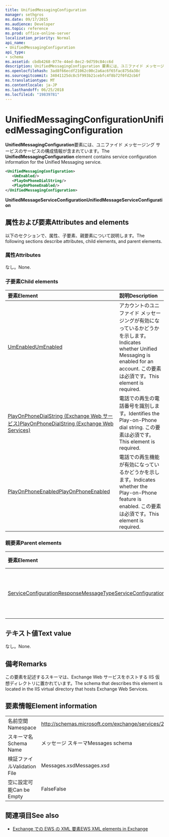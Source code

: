 ```yaml
---
title: UnifiedMessagingConfiguration
manager: sethgros
ms.date: 09/17/2015
ms.audience: Developer
ms.topic: reference
ms.prod: office-online-server
localization_priority: Normal
api_name:
- UnifiedMessagingConfiguration
api_type:
- schema
ms.assetid: cbdb4268-077e-44ed-8ec2-9d759c84cc6d
description: UnifiedMessagingConfiguration 要素には、ユニファイド メッセージング サービスのサービスの構成情報が含まれています。
ms.openlocfilehash: 3ad8f66ecdf21062c00c2a6ac6f65fac875da38c
ms.sourcegitcommit: 34041125dc8c5f993b21cebfc4f8b72f0fd2cb6f
ms.translationtype: MT
ms.contentlocale: ja-JP
ms.lasthandoff: 06/25/2018
ms.locfileid: "19839781"
---
```

# <a name="unifiedmessagingconfiguration"></a><span data-ttu-id="2fef9-103">UnifiedMessagingConfiguration</span><span class="sxs-lookup"><span data-stu-id="2fef9-103">UnifiedMessagingConfiguration</span></span>

<span data-ttu-id="2fef9-104">**UnifiedMessagingConfiguration**要素には、ユニファイド メッセージング サービスのサービスの構成情報が含まれています。</span><span class="sxs-lookup"><span data-stu-id="2fef9-104">The **UnifiedMessagingConfiguration** element contains service configuration information for the Unified Messaging service.</span></span> 
  
```XML
<UnifiedMessagingConfiguration>
   <UmEnabled/>
   <PlayOnPhoneDialString/>
   <PlayOnPhoneEnabled/>
</UnifiedMessagingConfiguration>
```

 <span data-ttu-id="2fef9-105">**UnifiedMessageServiceConfiguration**</span><span class="sxs-lookup"><span data-stu-id="2fef9-105">**UnifiedMessageServiceConfiguration**</span></span>
## <a name="attributes-and-elements"></a><span data-ttu-id="2fef9-106">属性および要素</span><span class="sxs-lookup"><span data-stu-id="2fef9-106">Attributes and elements</span></span>

<span data-ttu-id="2fef9-107">以下のセクションで、属性、子要素、親要素について説明します。</span><span class="sxs-lookup"><span data-stu-id="2fef9-107">The following sections describe attributes, child elements, and parent elements.</span></span>
  
### <a name="attributes"></a><span data-ttu-id="2fef9-108">属性</span><span class="sxs-lookup"><span data-stu-id="2fef9-108">Attributes</span></span>

<span data-ttu-id="2fef9-109">なし。</span><span class="sxs-lookup"><span data-stu-id="2fef9-109">None.</span></span>
  
### <a name="child-elements"></a><span data-ttu-id="2fef9-110">子要素</span><span class="sxs-lookup"><span data-stu-id="2fef9-110">Child elements</span></span>

|<span data-ttu-id="2fef9-111">**要素**</span><span class="sxs-lookup"><span data-stu-id="2fef9-111">**Element**</span></span>|<span data-ttu-id="2fef9-112">**説明**</span><span class="sxs-lookup"><span data-stu-id="2fef9-112">**Description**</span></span>|
|:-----|:-----|
|[<span data-ttu-id="2fef9-113">UmEnabled</span><span class="sxs-lookup"><span data-stu-id="2fef9-113">UmEnabled</span></span>](umenabled.md) <br/> |<span data-ttu-id="2fef9-114">アカウントのユニファイド メッセージングが有効になっているかどうかを示します。</span><span class="sxs-lookup"><span data-stu-id="2fef9-114">Indicates whether Unified Messaging is enabled for an account.</span></span> <span data-ttu-id="2fef9-115">この要素は必須です。</span><span class="sxs-lookup"><span data-stu-id="2fef9-115">This element is required.</span></span>  <br/> |
|[<span data-ttu-id="2fef9-116">PlayOnPhoneDialString (Exchange Web サービス)</span><span class="sxs-lookup"><span data-stu-id="2fef9-116">PlayOnPhoneDialString (Exchange Web Services)</span></span>](playonphonedialstring-exchange-web-services.md) <br/> |<span data-ttu-id="2fef9-117">電話での再生の電話番号を識別します。</span><span class="sxs-lookup"><span data-stu-id="2fef9-117">Identifies the Play-on-Phone dial string.</span></span> <span data-ttu-id="2fef9-118">この要素は必須です。</span><span class="sxs-lookup"><span data-stu-id="2fef9-118">This element is required.</span></span>  <br/> |
|[<span data-ttu-id="2fef9-119">PlayOnPhoneEnabled</span><span class="sxs-lookup"><span data-stu-id="2fef9-119">PlayOnPhoneEnabled</span></span>](playonphoneenabled.md) <br/> |<span data-ttu-id="2fef9-120">電話での再生機能が有効になっているかどうかを示します。</span><span class="sxs-lookup"><span data-stu-id="2fef9-120">Indicates whether the Play-on-Phone feature is enabled.</span></span> <span data-ttu-id="2fef9-121">この要素は必須です。</span><span class="sxs-lookup"><span data-stu-id="2fef9-121">This element is required.</span></span>  <br/> |
   
### <a name="parent-elements"></a><span data-ttu-id="2fef9-122">親要素</span><span class="sxs-lookup"><span data-stu-id="2fef9-122">Parent elements</span></span>

|<span data-ttu-id="2fef9-123">**要素**</span><span class="sxs-lookup"><span data-stu-id="2fef9-123">**Element**</span></span>|<span data-ttu-id="2fef9-124">**説明**</span><span class="sxs-lookup"><span data-stu-id="2fef9-124">**Description**</span></span>|
|:-----|:-----|
|[<span data-ttu-id="2fef9-125">ServiceConfigurationResponseMessageType</span><span class="sxs-lookup"><span data-stu-id="2fef9-125">ServiceConfigurationResponseMessageType</span></span>](serviceconfigurationresponsemessagetype.md) <br/> |<span data-ttu-id="2fef9-126">サービス構成の設定が含まれています。</span><span class="sxs-lookup"><span data-stu-id="2fef9-126">Contains service configuration settings.</span></span>  <br/> |
   
## <a name="text-value"></a><span data-ttu-id="2fef9-127">テキスト値</span><span class="sxs-lookup"><span data-stu-id="2fef9-127">Text value</span></span>

<span data-ttu-id="2fef9-128">なし。</span><span class="sxs-lookup"><span data-stu-id="2fef9-128">None.</span></span>
  
## <a name="remarks"></a><span data-ttu-id="2fef9-129">備考</span><span class="sxs-lookup"><span data-stu-id="2fef9-129">Remarks</span></span>

<span data-ttu-id="2fef9-130">この要素を記述するスキーマは、Exchange Web サービスをホストする IIS 仮想ディレクトリに置かれています。</span><span class="sxs-lookup"><span data-stu-id="2fef9-130">The schema that describes this element is located in the IIS virtual directory that hosts Exchange Web Services.</span></span>
  
## <a name="element-information"></a><span data-ttu-id="2fef9-131">要素情報</span><span class="sxs-lookup"><span data-stu-id="2fef9-131">Element information</span></span>

|||
|:-----|:-----|
|<span data-ttu-id="2fef9-132">名前空間</span><span class="sxs-lookup"><span data-stu-id="2fef9-132">Namespace</span></span>  <br/> |http://schemas.microsoft.com/exchange/services/2006/messages  <br/> |
|<span data-ttu-id="2fef9-133">スキーマ名</span><span class="sxs-lookup"><span data-stu-id="2fef9-133">Schema Name</span></span>  <br/> |<span data-ttu-id="2fef9-134">メッセージ スキーマ</span><span class="sxs-lookup"><span data-stu-id="2fef9-134">Messages schema</span></span>  <br/> |
|<span data-ttu-id="2fef9-135">検証ファイル</span><span class="sxs-lookup"><span data-stu-id="2fef9-135">Validation File</span></span>  <br/> |<span data-ttu-id="2fef9-136">Messages.xsd</span><span class="sxs-lookup"><span data-stu-id="2fef9-136">Messages.xsd</span></span>  <br/> |
|<span data-ttu-id="2fef9-137">空に設定可能</span><span class="sxs-lookup"><span data-stu-id="2fef9-137">Can be Empty</span></span>  <br/> |<span data-ttu-id="2fef9-138">False</span><span class="sxs-lookup"><span data-stu-id="2fef9-138">False</span></span>  <br/> |
   
## <a name="see-also"></a><span data-ttu-id="2fef9-139">関連項目</span><span class="sxs-lookup"><span data-stu-id="2fef9-139">See also</span></span>



- [<span data-ttu-id="2fef9-140">Exchange での EWS の XML 要素</span><span class="sxs-lookup"><span data-stu-id="2fef9-140">EWS XML elements in Exchange</span></span>](ews-xml-elements-in-exchange.md)


